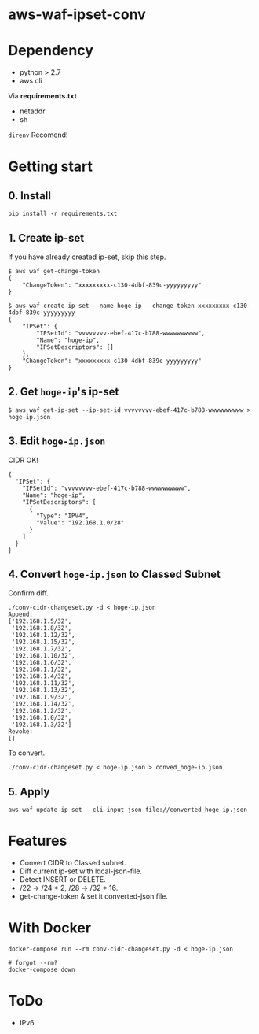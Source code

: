 # aws-waf-ipset-conv

# Dependency
- python > 2.7
- aws cli

Via __requirements.txt__
- netaddr
- sh

`direnv` Recomend!

# Getting start
## 0. Install
`pip install -r requirements.txt`

## 1. Create ip-set
If you have already created ip-set, skip this step.

```
$ aws waf get-change-token
{
    "ChangeToken": "xxxxxxxxx-c130-4dbf-839c-yyyyyyyyy"
}

$ aws waf create-ip-set --name hoge-ip --change-token xxxxxxxxx-c130-4dbf-839c-yyyyyyyyy
{
    "IPSet": {
        "IPSetId": "vvvvvvvv-ebef-417c-b788-wwwwwwwwww",
        "Name": "hoge-ip",
        "IPSetDescriptors": []
    },
    "ChangeToken": "xxxxxxxxx-c130-4dbf-839c-yyyyyyyyy"
}

```

## 2. Get `hoge-ip`'s ip-set
```
$ aws waf get-ip-set --ip-set-id vvvvvvvv-ebef-417c-b788-wwwwwwwwww > hoge-ip.json
```

## 3. Edit `hoge-ip.json`
CIDR OK!

```
{
  "IPSet": {
    "IPSetId": "vvvvvvvv-ebef-417c-b788-wwwwwwwwww", 
    "Name": "hoge-ip", 
    "IPSetDescriptors": [
      {
        "Type": "IPV4",
        "Value": "192.168.1.0/28"
      }
    ]
  }
}
```

## 4. Convert `hoge-ip.json` to Classed Subnet

Confirm diff.

```
./conv-cidr-changeset.py -d < hoge-ip.json
Append:
['192.168.1.5/32',
 '192.168.1.8/32',
 '192.168.1.12/32',
 '192.168.1.15/32',
 '192.168.1.7/32',
 '192.168.1.10/32',
 '192.168.1.6/32',
 '192.168.1.1/32',
 '192.168.1.4/32',
 '192.168.1.11/32',
 '192.168.1.13/32',
 '192.168.1.9/32',
 '192.168.1.14/32',
 '192.168.1.2/32',
 '192.168.1.0/32',
 '192.168.1.3/32']
Revoke:
[]
```

To convert.
```
./conv-cidr-changeset.py < hoge-ip.json > conved_hoge-ip.json
```

## 5. Apply
```
aws waf update-ip-set --cli-input-json file://converted_hoge-ip.json
```

# Features
- Convert CIDR to Classed subnet.
- Diff current ip-set with local-json-file.
- Detect INSERT or DELETE.
- /22 -> /24 * 2, /28 -> /32 * 16.
- get-change-token & set it converted-json file.

# With Docker
```
docker-compose run --rm conv-cidr-changeset.py -d < hoge-ip.json

# forgot --rm?
docker-compose down
```

# ToDo
- IPv6
